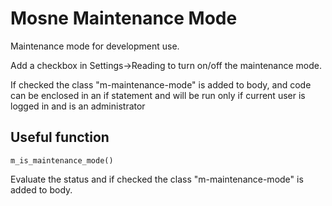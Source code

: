 # Mosne Maintenance Mode
Maintenance mode for development use. 

Add a checkbox in Settings->Reading to turn on/off the maintenance mode. 

If checked the class "m-maintenance-mode" is added to body, and code can be enclosed in an if statement and will be run only if current user is logged in and is an administrator
## Useful function
	m_is_maintenance_mode()
Evaluate the status and if checked the class "m-maintenance-mode" is added to body.
